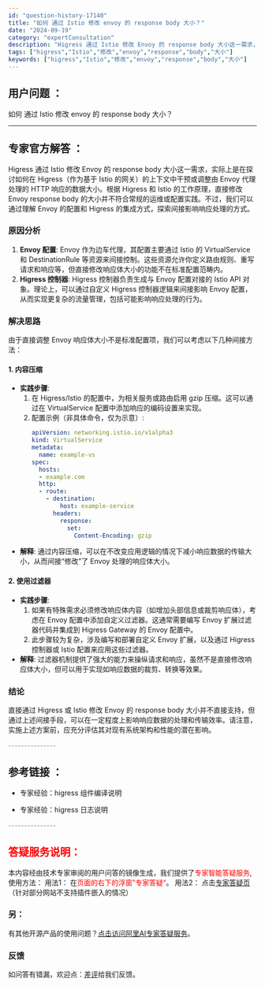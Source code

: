 ```yaml
---
id: "question-history-17140"
title: "如何 通过 Istio 修改 envoy 的 response body 大小？"
date: "2024-09-19"
category: "expertConsultation"
description: "Higress 通过 Istio 修改 Envoy 的 response body 大小这一需求，实际上是在探讨如何在 Higress（作为基于 Istio 的网关）的上下文中干预或调整由 Envoy 代理处理的 HTTP 响应的数据大小。根据 Higress 和 Istio 的工作原理，直接修改 "
tags: ["higress","Istio","修改","envoy","response","body","大小"]
keywords: ["higress","Istio","修改","envoy","response","body","大小"]
---
```


## 用户问题 ： 
 如何 通过 Istio 修改 envoy 的 response body 大小？  

---------------
## 专家官方解答 ：

Higress 通过 Istio 修改 Envoy 的 response body 大小这一需求，实际上是在探讨如何在 Higress（作为基于 Istio 的网关）的上下文中干预或调整由 Envoy 代理处理的 HTTP 响应的数据大小。根据 Higress 和 Istio 的工作原理，直接修改 Envoy response body 的大小并不符合常规的运维或配置实践。不过，我们可以通过理解 Envoy 的配置和 Higress 的集成方式，探索间接影响响应处理的方式。

### 原因分析
1. **Envoy 配置**: Envoy 作为边车代理，其配置主要通过 Istio 的 VirtualService 和 DestinationRule 等资源来间接控制。这些资源允许你定义路由规则、重写请求和响应等，但直接修改响应体大小的功能不在标准配置范畴内。
2. **Higress 控制器**: Higress 控制器负责生成与 Envoy 配置对接的 Istio API 对象。理论上，可以通过自定义 Higress 控制器逻辑来间接影响 Envoy 配置，从而实现更复杂的流量管理，包括可能影响响应处理的行为。

### 解决思路
由于直接调整 Envoy 响应体大小不是标准配置项，我们可以考虑以下几种间接方法：

#### 1. 内容压缩
- **实践步骤**:
  1. 在 Higress/Istio 的配置中，为相关服务或路由启用 gzip 压缩。这可以通过在 VirtualService 配置中添加响应的编码设置来实现。
  2. 配置示例（非具体命令，仅为示意）:
     ```yaml
     apiVersion: networking.istio.io/v1alpha3
     kind: VirtualService
     metadata:
       name: example-vs
     spec:
       hosts:
       - example.com
       http:
       - route:
         - destination:
             host: example-service
           headers:
             response:
               set:
                 Content-Encoding: gzip
     ```
- **解释**: 通过内容压缩，可以在不改变应用逻辑的情况下减小响应数据的传输大小，从而间接“修改”了 Envoy 处理的响应体大小。

#### 2. 使用过滤器
- **实践步骤**:
  1. 如果有特殊需求必须修改响应体内容（如增加头部信息或裁剪响应体），考虑在 Envoy 配置中添加自定义过滤器。这通常需要编写 Envoy 扩展过滤器代码并集成到 Higress Gateway 的 Envoy 配置中。
  2. 此步骤较为复杂，涉及编写和部署自定义 Envoy 扩展，以及通过 Higress 控制器或 Istio 配置来应用这些过滤器。
- **解释**: 过滤器机制提供了强大的能力来操纵请求和响应，虽然不是直接修改响应体大小，但可以用于实现如响应数据的裁剪、转换等效果。

### 结论
直接通过 Higress 或 Istio 修改 Envoy 的 response body 大小并不直接支持，但通过上述间接手段，可以在一定程度上影响响应数据的处理和传输效率。请注意，实施上述方案前，应充分评估其对现有系统架构和性能的潜在影响。


<font color="#949494">---------------</font> 


## 参考链接 ：

* 专家经验：higress 组件编译说明 
 
 * 专家经验：higress 日志说明 


 <font color="#949494">---------------</font> 
 


## <font color="#FF0000">答疑服务说明：</font> 

本内容经由技术专家审阅的用户问答的镜像生成，我们提供了<font color="#FF0000">专家智能答疑服务</font>,使用方法：
用法1： 在<font color="#FF0000">页面的右下的浮窗”专家答疑“</font>。
用法2： 点击[专家答疑页](https://answer.opensource.alibaba.com/docs/intro)（针对部分网站不支持插件嵌入的情况）
### 另：


有其他开源产品的使用问题？[点击访问阿里AI专家答疑服务](https://answer.opensource.alibaba.com/docs/intro)。
### 反馈
如问答有错漏，欢迎点：[差评](https://ai.nacos.io/user/feedbackByEnhancerGradePOJOID?enhancerGradePOJOId=17153)给我们反馈。
